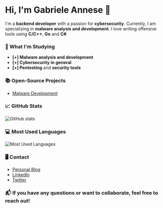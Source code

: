 # Hi, I'm Gabriele Annese 👋

I'm a **backend developer** with a passion for **cybersecurity**. Currently, I am specializing in **malware analysis and development**. I love writing offensive tools using **C/C++**, **Go** and **C#**.

### 🧠 What I'm Studying
- **[+] Malware analysis and development**
- **[+] Cybersecurity in general**
- **[+] Pentesting** and **security tools**

### 📚 Open-Source Projects
- [Malware Development](https://github.com/gabriele-annese/Malware-Development)

### 📈 GitHub Stats
![GitHub stats](https://github-readme-stats.vercel.app/api?username=your-username&show_icons=true&hide_title=true&hide=prs&count_private=true&theme=radical)

### 💻 Most Used Languages
![Most Used Languages](https://github-readme-stats.vercel.app/api/top-langs/?username=your-username&layout=compact&theme=radical)

### 🖥️ Contact
- [Personal Blog](https://gabriele-annese.github.io/MalwareOpsBlog/About/about.html)
- [LinkedIn](https://www.linkedin.com/in/gabriele-annese/)
- [Twitter](https://x.com/SystemError667)

### 📬 If you have any questions or want to collaborate, feel free to reach out!
